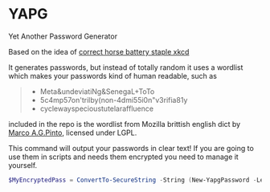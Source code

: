 # YAPG

Yet Another Password Generator

Based on the idea of [correct horse battery staple xkcd](https://xkcd.com/936/)

It generates passwords, but instead of totally random it uses a wordlist which makes your passwords kind of human readable, such as

> - Meta&undeviatiNg&SenegaL+ToTo
> - 5c4mp57on'trilby(non-4dmi55i0n"v3rifia81y
> - cyclewayspecioustutelaraffluence

included in the repo is the wordlist from Mozilla brittish english dict by
[Marco A.G.Pinto](https://github.com/marcoagpinto/aoo-mozilla-en-dict/tree/master/en_GB%20(Marco%20Pinto)), licensed under LGPL.

This command will output your passwords in clear text! If you are going to use them in scripts and needs them encrypted you need to manage it yourself.

```PowerShell
$MyEncryptedPass = ConvertTo-SecureString -String (New-YapgPassword -Leet -WordCount 2 -AddChars -Capitalize) -AsPlainText -Force
```
